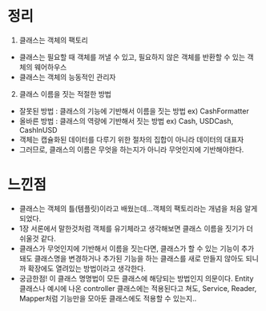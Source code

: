# 정리
1. 클래스는 객체의 팩토리
  - 클래스는 필요할 때 객체를 꺼낼 수 있고, 필요하지 않은 객체를 반환할 수 있는 객체의 웨어하우스
  - 클래스는 객체의 능동적인 관리자
  
2. 클래스 이름을 짓는 적절한 방법 
  - 잘못된 방법 : 클래스의 기능에 기반해서 이름을 짓는 방법 ex) CashFormatter
  - 올바른 방법 : 클래스의 역량에 기반해서 짓는 방법 ex) Cash, USDCash, CashInUSD
  - 객체는 캡슐화된 데이터를 다루기 위한 절차의 집합이 아니라 데이터의 대표자
  - 그러므로, 클래스의 이름은 무엇을 하는지가 아니라 무엇인지에 기반해야한다.
  
# 느낀점
  - 클래스는 객체의 틀(템플릿)이라고 배웠는데...객체의 팩토리라는 개념을 처음 알게되었다.
  - 1장 서론에서 말한것처럼 객체를 유기체라고 생각해보면 클래스 이름을 짓기가 더 쉬울것 같다.
  - 클래스가 무엇인지에 기반해서 이름을 짓는다면, 클래스가 할 수 있는 기능이 추가돼도 클래스명을 변경하거나 추가된 기능을 하는 클래스를 새로 만들지 않아도 되니까 확장에도 열려있는 방법이라고 생각한다.
  - 궁금한점! 이 클래스 명명법이 모든 클래스에 해당되는 방법인지 의문이다. Entity 클래스나 예시에 나온 controller 클래스에는 적용된다고 쳐도, Service, Reader, Mapper처럼 기능만을 모아둔 클래스에도 적용할 수 있는지..
